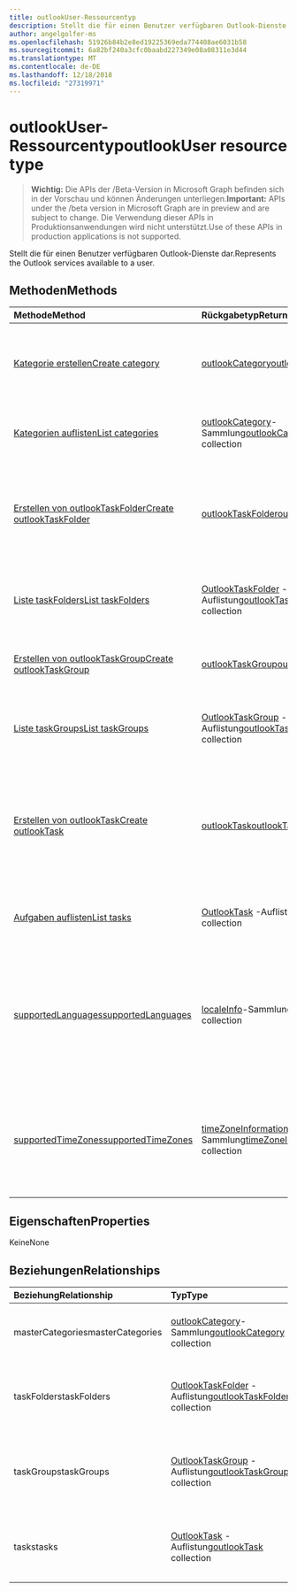 ```yaml
---
title: outlookUser-Ressourcentyp
description: Stellt die für einen Benutzer verfügbaren Outlook-Dienste dar.
author: angelgolfer-ms
ms.openlocfilehash: 51926b84b2e8ed19225369eda774408ae6031b58
ms.sourcegitcommit: 6a82bf240a3cfc0baabd227349e08a08311e3d44
ms.translationtype: MT
ms.contentlocale: de-DE
ms.lasthandoff: 12/18/2018
ms.locfileid: "27319971"
---
```

# <a name="outlookuser-resource-type"></a><span data-ttu-id="79f9a-103">outlookUser-Ressourcentyp</span><span class="sxs-lookup"><span data-stu-id="79f9a-103">outlookUser resource type</span></span>

> <span data-ttu-id="79f9a-104">**Wichtig:** Die APIs der /Beta-Version in Microsoft Graph befinden sich in der Vorschau und können Änderungen unterliegen.</span><span class="sxs-lookup"><span data-stu-id="79f9a-104">**Important:** APIs under the /beta version in Microsoft Graph are in preview and are subject to change.</span></span> <span data-ttu-id="79f9a-105">Die Verwendung dieser APIs in Produktionsanwendungen wird nicht unterstützt.</span><span class="sxs-lookup"><span data-stu-id="79f9a-105">Use of these APIs in production applications is not supported.</span></span>

<span data-ttu-id="79f9a-106">Stellt die für einen Benutzer verfügbaren Outlook-Dienste dar.</span><span class="sxs-lookup"><span data-stu-id="79f9a-106">Represents the Outlook services available to a user.</span></span>


## <a name="methods"></a><span data-ttu-id="79f9a-107">Methoden</span><span class="sxs-lookup"><span data-stu-id="79f9a-107">Methods</span></span>

| <span data-ttu-id="79f9a-108">Methode</span><span class="sxs-lookup"><span data-stu-id="79f9a-108">Method</span></span>           | <span data-ttu-id="79f9a-109">Rückgabetyp</span><span class="sxs-lookup"><span data-stu-id="79f9a-109">Return Type</span></span>    |<span data-ttu-id="79f9a-110">Beschreibung</span><span class="sxs-lookup"><span data-stu-id="79f9a-110">Description</span></span>|
|:---------------|:--------|:----------|
|[<span data-ttu-id="79f9a-111">Kategorie erstellen</span><span class="sxs-lookup"><span data-stu-id="79f9a-111">Create category</span></span>](../api/outlookuser-post-mastercategories.md) | [<span data-ttu-id="79f9a-112">outlookCategory</span><span class="sxs-lookup"><span data-stu-id="79f9a-112">outlookCategory</span></span>](outlookcategory.md) |<span data-ttu-id="79f9a-113">Erstellen eines **outlookCategory**-Objekts in der Masterliste von Kategorien.</span><span class="sxs-lookup"><span data-stu-id="79f9a-113">Create an **outlookCategory** object in the user's master list of categories.</span></span>|
|[<span data-ttu-id="79f9a-114">Kategorien auflisten</span><span class="sxs-lookup"><span data-stu-id="79f9a-114">List categories</span></span>](../api/outlookuser-list-mastercategories.md) | <span data-ttu-id="79f9a-115">[outlookCategory](outlookcategory.md)-Sammlung</span><span class="sxs-lookup"><span data-stu-id="79f9a-115">[outlookCategory](outlookcategory.md) collection</span></span> |<span data-ttu-id="79f9a-116">Ruft alle Kategorien ab, die für den Benutzer definiert wurden.</span><span class="sxs-lookup"><span data-stu-id="79f9a-116">Get all the categories that have been defined for the user.</span></span>|
|[<span data-ttu-id="79f9a-117">Erstellen von outlookTaskFolder</span><span class="sxs-lookup"><span data-stu-id="79f9a-117">Create outlookTaskFolder</span></span>](../api/outlookuser-post-taskfolders.md) |[<span data-ttu-id="79f9a-118">outlookTaskFolder</span><span class="sxs-lookup"><span data-stu-id="79f9a-118">outlookTaskFolder</span></span>](outlooktaskfolder.md)| <span data-ttu-id="79f9a-119">Erstellen Sie einen Aufgabenordner in der Standardgruppe Aufgabe (`My Tasks`) für das Postfach des Benutzers.</span><span class="sxs-lookup"><span data-stu-id="79f9a-119">Create a task folder in the default task group (`My Tasks`) of the user's mailbox.</span></span>|
|[<span data-ttu-id="79f9a-120">Liste taskFolders</span><span class="sxs-lookup"><span data-stu-id="79f9a-120">List taskFolders</span></span>](../api/outlookuser-list-taskfolders.md) |<span data-ttu-id="79f9a-121">[OutlookTaskFolder](outlooktaskfolder.md) -Auflistung</span><span class="sxs-lookup"><span data-stu-id="79f9a-121">[outlookTaskFolder](outlooktaskfolder.md) collection</span></span>| <span data-ttu-id="79f9a-122">Rufen Sie alle Outlook Aufgabenordner im Postfach des Benutzers.</span><span class="sxs-lookup"><span data-stu-id="79f9a-122">Get all the Outlook task folders in the user's mailbox.</span></span>|
|[<span data-ttu-id="79f9a-123">Erstellen von outlookTaskGroup</span><span class="sxs-lookup"><span data-stu-id="79f9a-123">Create outlookTaskGroup</span></span>](../api/outlookuser-post-taskgroups.md) |[<span data-ttu-id="79f9a-124">outlookTaskGroup</span><span class="sxs-lookup"><span data-stu-id="79f9a-124">outlookTaskGroup</span></span>](outlooktaskgroup.md)| <span data-ttu-id="79f9a-125">Erstellen eines Outlook-"Task Group" im Postfach des Benutzers an.</span><span class="sxs-lookup"><span data-stu-id="79f9a-125">Create an Outlook task group in the user's mailbox.</span></span>|
|[<span data-ttu-id="79f9a-126">Liste taskGroups</span><span class="sxs-lookup"><span data-stu-id="79f9a-126">List taskGroups</span></span>](../api/outlookuser-list-taskgroups.md) |<span data-ttu-id="79f9a-127">[OutlookTaskGroup](outlooktaskgroup.md) -Auflistung</span><span class="sxs-lookup"><span data-stu-id="79f9a-127">[outlookTaskGroup](outlooktaskgroup.md) collection</span></span>| <span data-ttu-id="79f9a-128">Rufen Sie die Outlook-Vorgangsgruppen im Postfach des Benutzers.</span><span class="sxs-lookup"><span data-stu-id="79f9a-128">Get all the Outlook task groups in the user's mailbox.</span></span>|
|[<span data-ttu-id="79f9a-129">Erstellen von outlookTask</span><span class="sxs-lookup"><span data-stu-id="79f9a-129">Create outlookTask</span></span>](../api/outlookuser-post-tasks.md) |[<span data-ttu-id="79f9a-130">outlookTask</span><span class="sxs-lookup"><span data-stu-id="79f9a-130">outlookTask</span></span>](outlooktask.md)| <span data-ttu-id="79f9a-131">Erstellen Sie eine Outlook-Aufgabe in der Standardgruppe Aufgabe (`My Tasks`) und Aufgabe Standardordner (`Tasks`) in das Postfach des Benutzers.</span><span class="sxs-lookup"><span data-stu-id="79f9a-131">Create an Outlook task in the default task group (`My Tasks`) and default task folder (`Tasks`) in the user's mailbox.</span></span>|
|[<span data-ttu-id="79f9a-132">Aufgaben auflisten</span><span class="sxs-lookup"><span data-stu-id="79f9a-132">List tasks</span></span>](../api/outlookuser-list-tasks.md) |<span data-ttu-id="79f9a-133">[OutlookTask](outlooktask.md) -Auflistung</span><span class="sxs-lookup"><span data-stu-id="79f9a-133">[outlookTask](outlooktask.md) collection</span></span>| <span data-ttu-id="79f9a-134">Rufen Sie die Outlook-Aufgaben in das Postfach des Benutzers.</span><span class="sxs-lookup"><span data-stu-id="79f9a-134">Get all the Outlook tasks in the user's mailbox.</span></span>|
|[<span data-ttu-id="79f9a-135">supportedLanguages</span><span class="sxs-lookup"><span data-stu-id="79f9a-135">supportedLanguages</span></span>](../api/outlookuser-supportedlanguages.md) | <span data-ttu-id="79f9a-136">[localeInfo](localeinfo.md)-Sammlung</span><span class="sxs-lookup"><span data-stu-id="79f9a-136">[localeInfo](localeinfo.md) collection</span></span> | <span data-ttu-id="79f9a-137">Abrufen der Liste von Gebietsschemas und Sprachen, die für den Benutzer unterstützt werden, wie auf dem Postfachserver des Benutzers konfiguriert.</span><span class="sxs-lookup"><span data-stu-id="79f9a-137">Get the list of locales and languages that is supported for the user, as configured on the user's mailbox server.</span></span> |
|[<span data-ttu-id="79f9a-138">supportedTimeZones</span><span class="sxs-lookup"><span data-stu-id="79f9a-138">supportedTimeZones</span></span>](../api/outlookuser-supportedtimezones.md) | <span data-ttu-id="79f9a-139">[timeZoneInformation](timezoneinformation.md)-Sammlung</span><span class="sxs-lookup"><span data-stu-id="79f9a-139">[timeZoneInformation](timezoneinformation.md) collection</span></span> | <span data-ttu-id="79f9a-140">Abrufen der Liste von Zeitzonen, die für den Benutzer unterstützt werden, wie auf dem Postfachserver des Benutzers konfiguriert.</span><span class="sxs-lookup"><span data-stu-id="79f9a-140">Get the list of time zones that is supported for the user, as configured on the user's mailbox server.</span></span> |


## <a name="properties"></a><span data-ttu-id="79f9a-141">Eigenschaften</span><span class="sxs-lookup"><span data-stu-id="79f9a-141">Properties</span></span>
<span data-ttu-id="79f9a-142">Keine</span><span class="sxs-lookup"><span data-stu-id="79f9a-142">None</span></span>

## <a name="relationships"></a><span data-ttu-id="79f9a-143">Beziehungen</span><span class="sxs-lookup"><span data-stu-id="79f9a-143">Relationships</span></span>
| <span data-ttu-id="79f9a-144">Beziehung</span><span class="sxs-lookup"><span data-stu-id="79f9a-144">Relationship</span></span> | <span data-ttu-id="79f9a-145">Typ</span><span class="sxs-lookup"><span data-stu-id="79f9a-145">Type</span></span>   |<span data-ttu-id="79f9a-146">Beschreibung</span><span class="sxs-lookup"><span data-stu-id="79f9a-146">Description</span></span>|
|:---------------|:--------|:----------|
|<span data-ttu-id="79f9a-147">masterCategories</span><span class="sxs-lookup"><span data-stu-id="79f9a-147">masterCategories</span></span>|<span data-ttu-id="79f9a-148">[outlookCategory](../resources/outlookcategory.md)-Sammlung</span><span class="sxs-lookup"><span data-stu-id="79f9a-148">[outlookCategory](../resources/outlookcategory.md) collection</span></span>| <span data-ttu-id="79f9a-149">Eine Liste von Kategorien, die für den Benutzer definiert sind.</span><span class="sxs-lookup"><span data-stu-id="79f9a-149">A list of categories defined for the user.</span></span> | 
|<span data-ttu-id="79f9a-150">taskFolders</span><span class="sxs-lookup"><span data-stu-id="79f9a-150">taskFolders</span></span>|<span data-ttu-id="79f9a-151">[OutlookTaskFolder](outlooktaskfolder.md) -Auflistung</span><span class="sxs-lookup"><span data-stu-id="79f9a-151">[outlookTaskFolder](outlooktaskfolder.md) collection</span></span>| <span data-ttu-id="79f9a-152">Outlook-Aufgabe-Ordner des Benutzers.</span><span class="sxs-lookup"><span data-stu-id="79f9a-152">The user's Outlook task folders.</span></span> <span data-ttu-id="79f9a-153">Schreibgeschützt.</span><span class="sxs-lookup"><span data-stu-id="79f9a-153">Read-only.</span></span> <span data-ttu-id="79f9a-154">Lässt Nullwerte zu.</span><span class="sxs-lookup"><span data-stu-id="79f9a-154">Nullable.</span></span>|
|<span data-ttu-id="79f9a-155">taskGroups</span><span class="sxs-lookup"><span data-stu-id="79f9a-155">taskGroups</span></span>|<span data-ttu-id="79f9a-156">[OutlookTaskGroup](outlooktaskgroup.md) -Auflistung</span><span class="sxs-lookup"><span data-stu-id="79f9a-156">[outlookTaskGroup](outlooktaskgroup.md) collection</span></span>| <span data-ttu-id="79f9a-157">Der Benutzer Outlook Vorgangsgruppen.</span><span class="sxs-lookup"><span data-stu-id="79f9a-157">The user's Outlook task groups.</span></span> <span data-ttu-id="79f9a-158">Schreibgeschützt.</span><span class="sxs-lookup"><span data-stu-id="79f9a-158">Read-only.</span></span> <span data-ttu-id="79f9a-159">Lässt Nullwerte zu.</span><span class="sxs-lookup"><span data-stu-id="79f9a-159">Nullable.</span></span>|
|<span data-ttu-id="79f9a-160">tasks</span><span class="sxs-lookup"><span data-stu-id="79f9a-160">tasks</span></span>|<span data-ttu-id="79f9a-161">[OutlookTask](outlooktask.md) -Auflistung</span><span class="sxs-lookup"><span data-stu-id="79f9a-161">[outlookTask](outlooktask.md) collection</span></span>| <span data-ttu-id="79f9a-162">Outlook-Aufgaben des Benutzers.</span><span class="sxs-lookup"><span data-stu-id="79f9a-162">The user's Outlook tasks.</span></span> <span data-ttu-id="79f9a-163">Schreibgeschützt.</span><span class="sxs-lookup"><span data-stu-id="79f9a-163">Read-only.</span></span> <span data-ttu-id="79f9a-164">Lässt Nullwerte zu.</span><span class="sxs-lookup"><span data-stu-id="79f9a-164">Nullable.</span></span>|

<!-- uuid: 8fcb5dbc-d5aa-4681-8e31-b001d5168d79
2015-10-25 14:57:30 UTC -->
<!-- {
  "type": "#page.annotation",
  "description": "outlookUser resource",
  "keywords": "",
  "section": "documentation",
  "tocPath": ""
}-->
